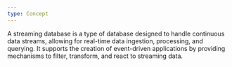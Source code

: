 ```yaml
---
type: Concept
---
```


A streaming database is a type of database designed to handle continuous data streams, allowing for real-time data ingestion, processing, and querying. It supports the creation of event-driven applications by providing mechanisms to filter, transform, and react to streaming data.
